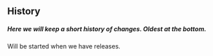 ## History
##### Here we will keep a short history of changes. Oldest at the bottom.
Will be started when we have releases.